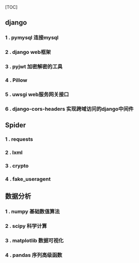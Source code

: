 [TOC]

## django

### 1 . pymysql    连接mysql

### 2 . django    web框架

### 3 . pyjwt    加密解密的工具

### 4 . Pillow

### 5 . uwsgi    web服务网关接口

### 6 . django-cors-headers    实现跨域访问的django中间件

## Spider

### 1 . requests

### 2 . lxml

### 3 . crypto

### 4 . fake_useragent

## 数据分析

### 1 . numpy		基础数值算法

### 2 . scipy               科学计算

### 3 . matplotlib      数据可视化

### 4 . pandas           序列高级函数



